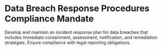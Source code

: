 # Data Breach Response Procedures Compliance Mandate

Develop and maintain an incident response plan for data breaches that includes immediate containment, assessment, notification, and remediation strategies. Ensure compliance with legal reporting obligations.
